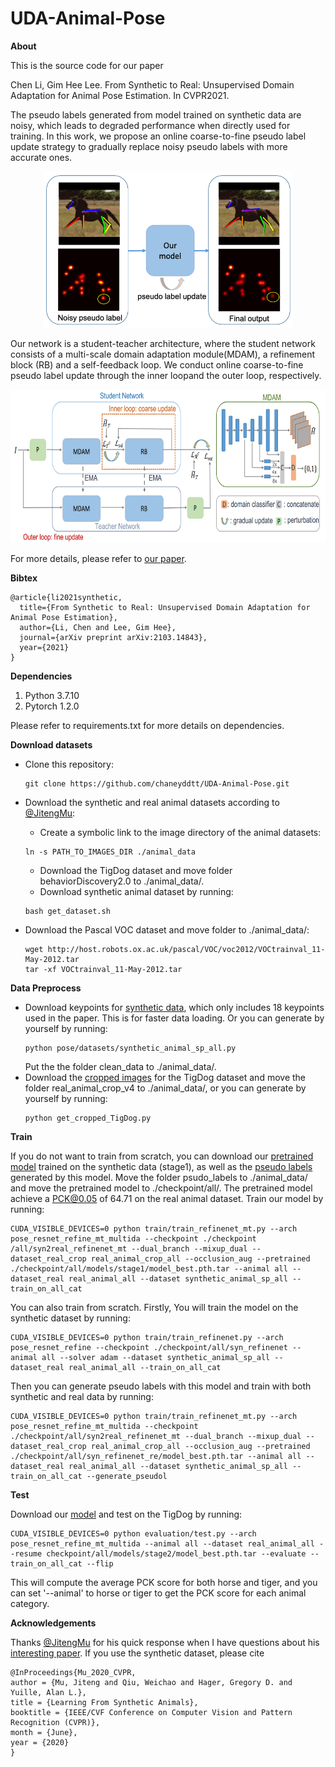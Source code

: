 # UDA-Animal-Pose

**About**

This is the source code for our paper

Chen Li, Gim Hee Lee. From Synthetic to Real: Unsupervised Domain Adaptation for Animal Pose Estimation. In CVPR2021.

The pseudo labels generated from model trained on synthetic data are noisy, which leads to degraded performance when directly used for training. In this work, we propose an online coarse-to-fine pseudo label update strategy to gradually replace noisy pseudo labels with more accurate ones.

<p align="center">
  <img width="400" height="250" src="illustration.png">
</p>

Our network is a student-teacher architecture, where the student network consists of a multi-scale domain adaptation module(MDAM), a refinement block (RB) and a self-feedback loop. We conduct online coarse-to-fine pseudo label update through the inner loopand the outer loop, respectively.

<p align="center">
  <img width="684" height="245" src="network.png">
</p>

For more details, please refer to [our paper](https://arxiv.org/pdf/2103.14843.pdf).

**Bibtex**
```
@article{li2021synthetic,
  title={From Synthetic to Real: Unsupervised Domain Adaptation for Animal Pose Estimation},
  author={Li, Chen and Lee, Gim Hee},
  journal={arXiv preprint arXiv:2103.14843},
  year={2021}
}
```

**Dependencies**
1. Python 3.7.10
2. Pytorch 1.2.0

Please refer to requirements.txt for more details on dependencies.

**Download datasets**
* Clone this repository:

    ```
    git clone https://github.com/chaneyddtt/UDA-Animal-Pose.git
    ```
* Download the synthetic and real animal datasets according to [@JitengMu](https://github.com/JitengMu/Learning-from-Synthetic-Animals):

    * Create a symbolic link to the image directory of the animal datasets:
    ```
    ln -s PATH_TO_IMAGES_DIR ./animal_data
    ``` 
    * Download the TigDog dataset and move folder behaviorDiscovery2.0 to ./animal_data/.
    * Download synthetic animal dataset by running:
    ```
    bash get_dataset.sh
    ```
* Download the Pascal VOC dataset and move folder to ./animal_data/:
    ```
    wget http://host.robots.ox.ac.uk/pascal/VOC/voc2012/VOCtrainval_11-May-2012.tar
    tar -xf VOCtrainval_11-May-2012.tar
    ```
    
**Data Preprocess**
* Download keypoints for [synthetic data](https://drive.google.com/file/d/1jpGD235mFsVixeVRpcqMzGcbXqUtOvAy/view?usp=sharing), which only includes 18 keypoints used in the paper. This is for faster data loading. Or you can generate by yourself by running:
    ```
    python pose/datasets/synthetic_animal_sp_all.py
    ```
    Put the the folder clean_data to ./animal_data/.
* Download the [cropped images](https://drive.google.com/file/d/1qFX_H2o8_unFpADowjTOcGfr_SwKkuYg/view?usp=sharing) for the TigDog dataset and move the folder real_animal_crop_v4 to ./animal_data/, or you can generate by yourself by running:
    ```
    python get_cropped_TigDog.py
    ```
 **Train**
 
 If you do not want to train from scratch, you can download our [pretrained model](https://drive.google.com/file/d/1T1LRLL7c122gUPyCclLSXqNxtU8otkF8/view?usp=sharing) trained on the synthetic data (stage1), as well as the [pseudo labels](https://drive.google.com/file/d/1a8-r9EWQ1IKnbcwDTYn4TVwEm9yDINXI/view?usp=sharing) generated by this model.  Move the folder psudo_labels to ./animal_data/ and move the pretrained model to ./checkpoint/all/. The pretrained model achieve a PCK@0.05 of 64.71 on the real animal dataset. Train our model by running:
```
CUDA_VISIBLE_DEVICES=0 python train/train_refinenet_mt.py --arch pose_resnet_refine_mt_multida --checkpoint ./checkpoint       /all/syn2real_refinenet_mt --dual_branch --mixup_dual --dataset_real_crop real_animal_crop_all --occlusion_aug --pretrained ./checkpoint/all/models/stage1/model_best.pth.tar --animal all --dataset_real real_animal_all --dataset synthetic_animal_sp_all --train_on_all_cat
```
 
You can also train from scratch. Firstly, You will train the model on the synthetic dataset by running:
```
CUDA_VISIBLE_DEVICES=0 python train/train_refinenet.py --arch pose_resnet_refine --checkpoint ./checkpoint/all/syn_refinenet --animal all --solver adam --dataset synthetic_animal_sp_all --dataset_real real_animal_all --train_on_all_cat
```

Then you can generate pseudo labels with this model and train with both synthetic and real data by running:
```
CUDA_VISIBLE_DEVICES=0 python train/train_refinenet_mt.py --arch pose_resnet_refine_mt_multida --checkpoint ./checkpoint/all/syn2real_refinenet_mt --dual_branch --mixup_dual --dataset_real_crop real_animal_crop_all --occlusion_aug --pretrained ./checkpoint/all/syn_refinenet_re/model_best.pth.tar --animal all --dataset_real real_animal_all --dataset synthetic_animal_sp_all --train_on_all_cat --generate_pseudol
```

**Test**

Download our [model](https://drive.google.com/file/d/1T1LRLL7c122gUPyCclLSXqNxtU8otkF8/view?usp=sharing) and test on the TigDog by running:
```
CUDA_VISIBLE_DEVICES=0 python evaluation/test.py --arch pose_resnet_refine_mt_multida --animal all --dataset real_animal_all --resume checkpoint/all/models/stage2/model_best.pth.tar --evaluate --train_on_all_cat --flip
```
This will compute the average PCK score for both horse and tiger, and you can set '--animal' to horse or tiger to get the PCK score for each animal category.

**Acknowledgements**

Thanks [@JitengMu](https://github.com/JitengMu/Learning-from-Synthetic-Animals) for his quick response when I have questions about his [interesting paper](https://arxiv.org/pdf/1912.08265.pdf). If you use the synthetic dataset, please cite
```
@InProceedings{Mu_2020_CVPR,
author = {Mu, Jiteng and Qiu, Weichao and Hager, Gregory D. and Yuille, Alan L.},
title = {Learning From Synthetic Animals},
booktitle = {IEEE/CVF Conference on Computer Vision and Pattern Recognition (CVPR)},
month = {June},
year = {2020}
}
```

